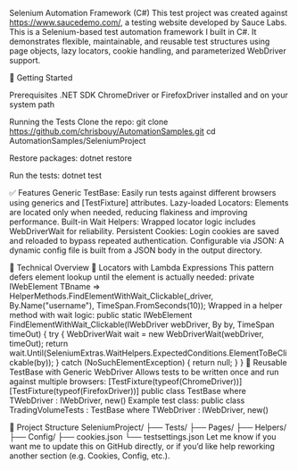 Selenium Automation Framework (C#)
This test project was created against https://www.saucedemo.com/, a testing website developed by Sauce Labs.  This is a Selenium-based test automation framework I built in C#. It demonstrates flexible, maintainable, and reusable test structures using page objects, lazy locators, cookie handling, and parameterized WebDriver support.

🔧 Getting Started

Prerequisites
.NET SDK
ChromeDriver or FirefoxDriver installed and on your system path

Running the Tests
Clone the repo:
git clone https://github.com/chrisbouy/AutomationSamples.git
cd AutomationSamples/SeleniumProject

Restore packages:
dotnet restore

Run the tests:
dotnet test

✅ Features
Generic TestBase: Easily run tests against different browsers using generics and [TestFixture] attributes.
Lazy-loaded Locators: Elements are located only when needed, reducing flakiness and improving performance.
Built-in Wait Helpers: Wrapped locator logic includes WebDriverWait for reliability.
Persistent Cookies: Login cookies are saved and reloaded to bypass repeated authentication.
Configurable via JSON: A dynamic config file is built from a JSON body in the output directory.



🧠 Technical Overview
🔹 Locators with Lambda Expressions
This pattern defers element lookup until the element is actually needed:
private IWebElement TBname => HelperMethods.FindElementWithWait_Clickable(_driver, By.Name("username"), TimeSpan.FromSeconds(10));
Wrapped in a helper method with wait logic:
public static IWebElement FindElementWithWait_Clickable(IWebDriver webDriver, By by, TimeSpan timeOut)
{
    try
    {
        WebDriverWait wait = new WebDriverWait(webDriver, timeOut);
        return wait.Until(SeleniumExtras.WaitHelpers.ExpectedConditions.ElementToBeClickable(by));
    }
    catch (NoSuchElementException)
    {
        return null;
    }
}
🔹 Reusable TestBase with Generic WebDriver
Allows tests to be written once and run against multiple browsers:
[TestFixture(typeof(ChromeDriver))]
[TestFixture(typeof(FirefoxDriver))]
public class TestBase<TWebDriver> where TWebDriver : IWebDriver, new()
Example test class:
public class TradingVolumeTests<TWebDriver> : TestBase<TWebDriver> where TWebDriver : IWebDriver, new()

📁 Project Structure
SeleniumProject/
├── Tests/
├── Pages/
├── Helpers/
├── Config/
├── cookies.json
└── testsettings.json
Let me know if you want me to update this on GitHub directly, or if you’d like help reworking another section (e.g. Cookies, Config, etc.).
